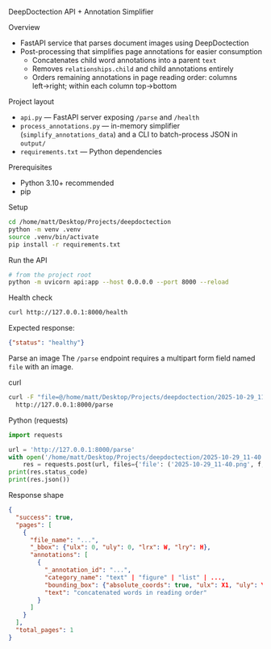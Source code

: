 DeepDoctection API + Annotation Simplifier

Overview
- FastAPI service that parses document images using DeepDoctection
- Post-processing that simplifies page annotations for easier consumption
  - Concatenates child word annotations into a parent `text`
  - Removes `relationships.child` and child annotations entirely
  - Orders remaining annotations in page reading order: columns left→right; within each column top→bottom

Project layout
- `api.py` — FastAPI server exposing `/parse` and `/health`
- `process_annotations.py` — in-memory simplifier (`simplify_annotations_data`) and a CLI to batch-process JSON in `output/`
- `requirements.txt` — Python dependencies

Prerequisites
- Python 3.10+ recommended
- pip

Setup
```bash
cd /home/matt/Desktop/Projects/deepdoctection
python -m venv .venv
source .venv/bin/activate
pip install -r requirements.txt
```

Run the API
```bash
# from the project root
python -m uvicorn api:app --host 0.0.0.0 --port 8000 --reload
```

Health check
```bash
curl http://127.0.0.1:8000/health
```
Expected response:
```json
{"status": "healthy"}
```

Parse an image
The `/parse` endpoint requires a multipart form field named `file` with an image.

curl
```bash
curl -F "file=@/home/matt/Desktop/Projects/deepdoctection/2025-10-29_11-40.png" \
  http://127.0.0.1:8000/parse
```

Python (requests)
```python
import requests

url = 'http://127.0.0.1:8000/parse'
with open('/home/matt/Desktop/Projects/deepdoctection/2025-10-29_11-40.png', 'rb') as f:
    res = requests.post(url, files={'file': ('2025-10-29_11-40.png', f, 'image/png')})
print(res.status_code)
print(res.json())
```

Response shape
```json
{
  "success": true,
  "pages": [
    {
      "file_name": "...",
      "_bbox": {"ulx": 0, "uly": 0, "lrx": W, "lry": H},
      "annotations": [
        {
          "_annotation_id": "...",
          "category_name": "text" | "figure" | "list" | ...,
          "bounding_box": {"absolute_coords": true, "ulx": X1, "uly": Y1, "lrx": X2, "lry": Y2},
          "text": "concatenated words in reading order"
        }
      ]
    }
  ],
  "total_pages": 1
}
```

